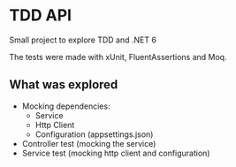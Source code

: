 # TDD API
Small project to explore TDD and .NET 6

The tests were made with xUnit, FluentAssertions and Moq.

## What was explored
- Mocking dependencies:
    - Service
    - Http Client
    - Configuration (appsettings.json)
- Controller test (mocking the service)
- Service test (mocking http client and configuration)
